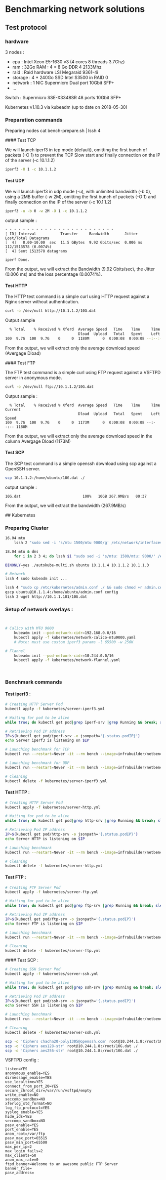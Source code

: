 # Benchmarking network solutions

## Test protocol

### hardware 

3 nodes :

- cpu : Intel Xeon E5-1630 v3 (4 cores 8 threads 3.7Ghz)
- ram : 32Go RAM : 4 * 8 Go DDR 4 2133Mhz 
- raid :  Raid hardware LSI Megaraid 9361-4i
- storage : 4 * 240Go SSD Intel S3500 in RAID 0
- network : 1 NIC Supermicro Dual port 10Gbit SFP+
- ...

Switch : Supermicro SSE-X3348SR 48 ports 10Gbit SFP+

Kubernetes v1.10.3 via kubeadm (up to date on 2018-05-30)

### Preparation commands

Preparing nodes
cat bench-prepare.sh | lssh 4

#### Test TCP

We will launch iperf3 in tcp mode (default), omitting the first bunch of packets (-O 1) to prevent the TCP Slow start and finally connection on the IP of the server (-c 10.1.1.2)

```Bash
iperf3 -O 1 -c 10.1.1.2
```



#### Test UDP

We will launch iperf3 in udp mode (-u), with unlimited bandwidth (-b 0), using a 2MB buffer (-w 2M), omitting the first bunch of packets (-O 1) and finally connection on the IP of the server (-c 10.1.1.2)

```Bash
iperf3 -u -b 0 -w 2M -O 1 -c 10.1.1.2 
```

output sample :

```
- - - - - - - - - - - - - - - - - - - - - - - - -
[ ID] Interval           Transfer     Bandwidth       Jitter    Lost/Total Datagrams
[  4]   0.00-10.00  sec  11.5 GBytes  9.92 Gbits/sec  0.006 ms  112/1513578 (0.0074%)
[  4] Sent 1513578 datagrams

iperf Done.
```

From the output, we will extract the Bandwidth (9.92 Gbits/sec), the Jitter (0.006 ms) and the loss percentage (0.0074%).

#### Test HTTP

The HTTP test command is a simple curl using HTTP request against a Nginx server without authentication.

```Bash
curl -o /dev/null http://10.1.1.2/10G.dat
```

Output sample

```bash
  % Total    % Received % Xferd  Average Speed   Time    Time     Time  Current
                                 Dload  Upload   Total   Spent    Left  Speed
100  9.7G  100  9.7G    0     0  1180M      0  0:00:08  0:00:08 --:--:-- 1180M
```

From the output, we will extract only the average download speed (Avergage Dload)

#### Test FTP

The FTP test command is a simple curl using FTP request against a VSFTPD server in anonymous mode.

```bash
curl -o /dev/null ftp://10.1.1.2/10G.dat
```

Output sample :

```
  % Total    % Received % Xferd  Average Speed   Time    Time     Time  Current
                                 Dload  Upload   Total   Spent    Left  Speed
100  9.7G  100  9.7G    0     0  1173M      0  0:00:08  0:00:08 --:--:-- 1180M
```

From the output, we will extract only the average download speed in the column Avergage Dload (1173M)

#### Test SCP

The SCP test command is a simple openssh download using scp against a OpenSSH server. 

```Bash
scp 10.1.1.2:/home/ubuntu/10G.dat ./
```

output sample :

```
10G.dat                            100%   10GB 267.9MB/s   00:37
```

From the output, we will extract the bandwidth (267.9MB/s)



## Kubernetes 

### Preparing Cluster

```bash
16.04 mtu
	lssh 2 "sudo sed -i 's/mtu 1500/mtu 9000/g' /etc/network/interfaces.d/50-cloud-init.cfg && sudo service networking restart"

18.04 mtu & dns
	for i in 2 3 4; do lssh $i "sudo sed -i 's/mtu: 1500/mtu: 9000/' /etc/netplan/50-cloud-init.yaml && sudo netplan apply; sudo sed -i 's/nameserver .*/nameserver 8.8.8.8/' /etc/resolv.conf"; done

BINONLY=yes ./autokube-multi.sh ubuntu 10.1.1.4 10.1.1.2 10.1.1.3

# Network 
lssh 4 sudo kubeadm init ...

lssh 4 "sudo cp /etc/kubernetes/admin.conf ./ && sudo chmod +r admin.conf"
qscp ubuntu@10.1.1.4:/home/ubuntu/admin.conf config
lssh 2 wget http://10.1.1.101/10G.dat
```



### Setup of network overlays :

```bash


# Calico with MTU 9000
    kubeadm init --pod-network-cidr=192.168.0.0/16
    kubectl apply -f kubernetes/network-calico-mtu9000.yaml
    # Note: must use custom iperf3 params -l 65500 -w 256K

# Flannel
    kubeadm init --pod-network-cidr=10.244.0.0/16
    kubectl apply -f kubernetes/network-flannel.yaml
    
    

```


### Benchmark commands

#### Test iperf3 :

```bash
# Creating HTTP Server Pod
kubectl apply -f kubernetes/server-iperf3.yml

# Waiting for pod to be alive
while true; do kubectl get pod|grep iperf-srv |grep Running && break; sleep 1; done

# Retrieving Pod IP address
IP=$(kubectl get pod/iperf-srv -o jsonpath='{.status.podIP}')
echo Server iperf3 is listening on $IP

# Launching benchmark for TCP
kubectl run --restart=Never -it --rm bench --image=infrabuilder/netbench:client --overrides='{"apiVersion":"v1","spec":{"nodeSelector":{"kubernetes.io/hostname":"s03"}}}' -- iperf3 -c $IP -O 1 

# Launching benchmark for UDP
kubectl run --restart=Never -it --rm bench --image=infrabuilder/netbench:client --overrides='{"apiVersion":"v1","spec":{"nodeSelector":{"kubernetes.io/hostname":"s03"}}}' -- iperf3 -u -b 0 -c $IP -O 1

# Cleaning
kubectl delete -f kubernetes/server-iperf3.yml
```

#### Test HTTP :

```bash
# Creating HTTP Server Pod
kubectl apply -f kubernetes/server-http.yml

# Waiting for pod to be alive
while true; do kubectl get pod|grep http-srv |grep Running && break; sleep 1; done

# Retrieving Pod IP address
IP=$(kubectl get pod/http-srv -o jsonpath='{.status.podIP}')
echo Server HTTP is listening on $IP

# Launching benchmark
kubectl run --restart=Never -it --rm bench --image=infrabuilder/netbench:client --overrides='{"apiVersion":"v1","spec":{"nodeSelector":{"kubernetes.io/hostname":"s03"}}}' -- curl -o /dev/null http://$IP/10G.dat 

# Cleaning
kubectl delete -f kubernetes/server-http.yml
```

#### Test FTP :

```bash
# Creating FTP Server Pod
kubectl apply -f kubernetes/server-ftp.yml

# Waiting for pod to be alive
while true; do kubectl get pod|grep ftp-srv |grep Running && break; sleep 1; done

# Retrieving Pod IP address
IP=$(kubectl get pod/ftp-srv -o jsonpath='{.status.podIP}')
echo Server FTP is listening on $IP

# Launching benchmark
kubectl run --restart=Never -it --rm bench --image=infrabuilder/netbench:client --overrides='{"apiVersion":"v1","spec":{"nodeSelector":{"kubernetes.io/hostname":"s03"}}}' -- curl -o /dev/null ftp://$IP/10G.dat

# Cleaning
kubectl delete -f kubernetes/server-ftp.yml
```

#### Test SCP :

```bash
# Creating SSH Server Pod
kubectl apply -f kubernetes/server-ssh.yml

# Waiting for pod to be alive
while true; do kubectl get pod|grep ssh-srv |grep Running && break; sleep 1; done

# Retrieving Pod IP address
IP=$(kubectl get pod/ssh-srv -o jsonpath='{.status.podIP}')
echo Server SSH is listening on $IP

# Launching benchmark
kubectl run --restart=Never -it --rm bench --image=infrabuilder/netbench:client --overrides='{"apiVersion":"v1","spec":{"nodeSelector":{"kubernetes.io/hostname":"s03"}}}' -- scp root@$IP:/root/10G.dat ./

# Cleaning
kubectl delete -f kubernetes/server-ssh.yml

scp -o 'Ciphers chacha20-poly1305@openssh.com' root@10.244.1.8:/root/10G.dat ./
scp -o 'Ciphers aes128-str' root@10.244.1.8:/root/10G.dat ./
scp -o 'Ciphers aes256-str' root@10.244.1.8:/root/10G.dat ./
```

VSFTPD config :

```
listen=YES
anonymous_enable=YES
dirmessage_enable=YES
use_localtime=YES
connect_from_port_20=YES
secure_chroot_dir=/var/run/vsftpd/empty
write_enable=NO
seccomp_sandbox=NO
xferlog_std_format=NO
log_ftp_protocol=YES
syslog_enable=YES
hide_ids=YES
seccomp_sandbox=NO
pasv_enable=YES
port_enable=YES
anon_root=/var/ftp
pasv_max_port=65515
pasv_min_port=65500
max_per_ip=2
max_login_fails=2
max_clients=50
anon_max_rate=0
ftpd_banner=Welcome to an awesome public FTP Server
banner_file=
pasv_address=
```

